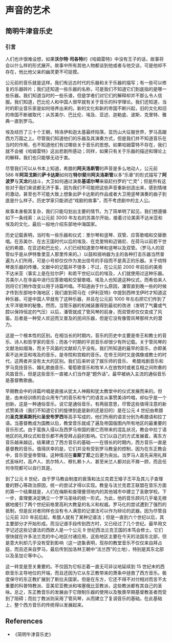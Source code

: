 # 声音的艺术

## 简明牛津音乐史

### 引言

人们也许很难设想，如果**沃尔特·司各特**的《哈姆雷特》中没有王子的话，故事将会以什么样的形式展开。故事中所有其他人物都谈到他或者与他交谈，可是他却不存在，他比他父亲的幽灵更不可捉摸。

公元前的音乐就是这样。我们有远古时代的乐器和关于乐器的描写；有一些可以修复的乐器碎片；我们还知道一些乐器的名称，可是我们不知道它们到底指的是哪一些乐器。我们知道当时的一些乐谱，但是学者们对它们的解释却并不那么令人信服。我们知道，巴比伦人和中国人很早就有关于音乐的科学理论。我们还知道，当时的职业音乐家是如何培养出来的。新的文化和新的帝国不断兴起，旧的文化和旧的帝国不断被取代：从苏美尔、巴比伦、埃及、亚述、迦勒底、波斯、克里特、雅典一直到罗马。

埃及经历了三十个王朝，特洛伊和迦太基最终陷落，亚历山大征服世界，罗马高踞西方万国之上。尽管我们知道他们的乐器及其演奏方式，但是我们并不知道音乐在当时的作用，也不知道他们有过哪些关于音乐的思想。如果哈姆雷特不存在，我们就不会被《哈姆雷特》这出悲剧所感动；同样，如果只有关于乐器的描述和理论上的解释，我们也只能够无动于衷。

尽管我们可以从书本上知道，希腊的**阿夫洛斯管**的声音是多么地动人，公元前 586 年**阿耳戈斯**的**萨卡达斯**如何在**特尔斐**用**阿夫洛斯管**以多“乐章”的形式描写了**阿波罗**与**天龙**的战斗，大卫如何通过演奏**基诺尔琴**来驱赶扫罗的“亡灵”；但是所有这些对于我们来说都无济于事，因为我们不可能把这些声音重新创造出来，感到情绪的激动，甚至也不可能大致上想象出萨卡达斯的作品或者大卫用竖琴演奏的曲子到底是什么样子。历史学家只能讲述“戏剧的故事”，而不考虑剧中的主人公。

故事本身极其复杂，我们只能勾划出主要的情节。为了简单明了起见，我们想遵循如下一条线索：从公元前 3000 年左右的苏美尔开始，接着讨论美索不达米亚和埃及的文化，最后一般地介绍东部地中海国家。

历史记载表明，当时有一些乐器和仪式：里尔琴和竖琴、双管、应答歌唱和交替歌唱。在苏美尔、在古王国时代以后的埃及、在克里特和迈锡尼、在荷马以前若干世纪的希腊、在亚述和巴比伦，人们已经知道里尔琴和竖琴以及双管。（罗马人的双管似乎是从伊特鲁里亚人那里传来的。）以鼓和摇响器为主的各种打击乐器当然普遍为人们所用，可是小号却仅仅作为发出信号的手段而不是真正的乐器。关于琉特琴类乐器的传播，文献中的记载并不很多；不过，在公元前 2000 年前后的美索不达米亚（事实上是在拉尔萨）和若干世纪以后的埃及，人们就使用过这种乐器。苏美尔人在寺庙中进行应答歌唱和交替歌唱，埃及人也知道这种仪式，而希伯来人则将它们稍作改变以用于诗篇吟唱。不知道由于什么原因，潘管直到晚一些的时候才传到东部地中海地区；我们直到荷马在《伊利亚特》中提到西林戈伊时才知道这种乐器，可是中国人早就有了这种乐器，并且在公元前 1000 年左右把它们传到了太平洋彼岸的秘鲁。然而，当管乐器的机械装置得到最初的改进（发明了气囊或气腔以保持恒定的气压）以后，潘管就成了管风琴的前身，而双管却仅仅变成了风笛。后者是一种受人欢迎而又普及的民间乐器，但是它没有像管风琴那样大的潜力。

这是一个根本性的区别。在相当长的时期内，音乐的历史中主要是帝王和教士的音乐、诗人和哲学家的音乐；而各个时期的平民音乐却很少有所记载。关于管风琴的文献浩如烟海，而关于风笛的文献却几乎没有。我们所知道的最早的音乐，亦即美索不达米亚和埃及的音乐，是寺院和宫殿的音乐。在帝王同时又是偶像或教士的时代，这两者并没有太大的区别。我们后来听说了娱乐师的音乐、 希腊戏剧音乐和罗马竞技音乐、婚礼歌曲音乐、葡萄歌音乐和牧羊人在放牧时或者互相之间吹奏的风笛音乐，但是这些音乐一直被人们当作是“题外话”。最早被纳入主流的通俗音乐是基督教歌曲。

早期教会中的诗篇吟唱是直接从犹太人神殿和犹太教堂中的仪式发展而来的。但是，由未经训练的会众用专门的音乐和专门的语言从事赞美诗吟唱，却似乎是一个创新。这是一种通俗音乐。说它是通俗音乐，有两层意思，尽管这些值得注意的新式赞美诗（我们不知道它们的旋律到底是新的还是旧的）是在公元 4 世纪由希腊的**圣克里索斯托**和**圣安布罗西**等高手写成的，他们所用的语言分别为希腊语和拉丁语。当基督教成为国教以后，教堂音乐就成了遍及帝国版图内所有地区的最重要的音乐形式。由于蛮族入侵以及西罗马帝国的衰亡而带来的混乱状况，教会中拉丁语地区的礼拜仪式和音乐都不再受拜占庭的影响。它们以自己的方式发展着，离东方音乐越来越远，结果建立了西方音乐的基础—一在很长的时期内，西方音乐一直是基督教的音乐。值得庆幸的是，它们并没有受到罗马教皇的控制，因为在东正教会中，音乐受皇帝管辖，这种情况在**查斯丁尼**之后更为突出。当罗马人首先采用礼拜式圣咏时，高卢人、凯尔特人、穆扎赖卜人、甚至米兰人都对此不屑一顾，而且任何寺院都可以自行其是。

到了公元 8 世纪，由于罗马教会制度的衰落和法兰克君王矮子丕平及其儿子查理曼的野心等政治原因，统一的尝试才得以实现。教皇与法兰克君王联盟在音乐方面的第一个结果就是，人们在梅斯和查理曼领地内的其他城市中建立了圣歌学校。下一步，查理曼决定确立一个罗马圣咏的统一形式。为此，他的音乐顾问几乎毫无根据地援引了两个世纪前格里高利大教皇的名义和权威。罗马化的尝试遭到了强烈的抵制，但是反对者同样也没有令人满意的记谱法可以作为辩论的武器。因为尽管自公元前 320 年前后起，希腊人就有了某种记谱法；但是一直到六个世纪以后，其主要部分才开始形成。而当记谱手段传到西方时，又已经过了几个世纪。最早用文字记述这些记谱法的西欧人是一个公元 9 世纪西法兰克王国的本笃会修士。它们很快就在许多法兰克的中心地区付诸应用，这些地区主要在今天的法国东北部，但是意大利却几乎没有受到影响（这一迹象表明，现存的教堂音乐不仅仅来自拜占庭，而且还来自罗马，最后传到加洛林王朝中“法兰西”的土地），特别是其东北部以及圣加仑等中心。

这一转变是至关重要的。不仅因为它标志着一直无可非议地延续到 15 世纪末的西欧音乐主导地位的开端，而且还因为它从东正教带来的萧条中拯救了西方音乐。极度保守的东正教扩展到了斯拉夫国家。但是在东方，它还不得不对付相对而言不太重要的科普特教派、亚美尼亚教派和埃塞俄比亚教派，这些教派都有其自己的圣咏。总之，东正教音乐的发展由于它限制乐器的使用以及敬畏早期基督教圣者而受到了阻碍；而拉丁教派则采用了管风琴，从而建立了复调音乐的基础。在此基础上，整个西方音乐的传统得以发展起来。


## References

- 《简明牛津音乐史》
